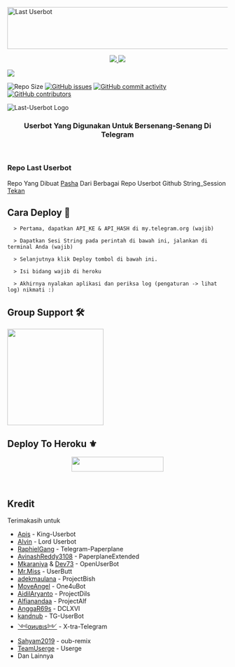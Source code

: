 <a href="https://cooltext.com"><img src="https://images.cooltext.com/5536181.gif" width="802" height="96" alt="Last Userbot" /></a>

<p align="center">
  <a href="https://github.com/PashaDIE/Last-UBOT/fork">
    <img src="https://img.shields.io/github/forks/PashaDIE/Last-UBOT?label=Fork&style=social">
    
  </a>
  <a href="https://github.com/PashaDIE/Last-UBOT">
    <img src="https://img.shields.io/github/stars/PashaDIE/Last-UBOT?style=social">
  </a>
</p>

<p align="left">
  <a href="https://github.com/PashaDIE/Last-UBOT/blob/Last-Userbot/LICENSE"><img src="https://img.shields.io/github/license/PashaDIE/Last-UBOT?&style=social&logo=github">
  </a></p>

![Repo Size](https://img.shields.io/github/repo-size/PashaDIE/Last-UBOT?&style=plastic&logo=github)
[![GitHub issues](https://img.shields.io/github/issues/PashaDIE/Last-UBOT?&style=plastic&logo=github)](https://github.com/PashaDIE/Last-UBOT/issues)
[![GitHub commit activity](https://img.shields.io/github/commit-activity/m/PashaDIE/Last-UBOT?&style=plastic&logo=github)](https://github.com/PashaDIE/Last-UBOT/graphs/commit-activity)
[![GitHub contributors](https://img.shields.io/github/contributors/PashaDIE/Last-UBOT?&style=plastic&logo=github)](https://GitHub.com/PashaDIE/Last-UBOT/graphs/contributors/)
<p align="justify">


![Last-Userbot Logo](https://telegra.ph/file/cffd5436a0c1b1a1634c4.jpg)



<h3 align="center">Userbot Yang Digunakan Untuk Bersenang-Senang Di Telegram</h3>
<p align="center">&nbsp;</p>

### Repo Last Userbot
Repo Yang Dibuat [Pasha](https://t.me/PashaDIE) Dari Berbagai Repo Userbot Github 
String_Session [Tekan](https://replit.com/@ferikunn/String-Sesson-Saya)

## Cara Deploy 👷

```
  > Pertama, dapatkan API_KE & API_HASH di my.telegram.org (wajib)

  > Dapatkan Sesi String pada perintah di bawah ini, jalankan di terminal Anda (wajib)

  > Selanjutnya klik Deploy tombol di bawah ini.

  > Isi bidang wajib di heroku

  > Akhirnya nyalakan aplikasi dan periksa log (pengaturan -> lihat log) nikmati :)
```

## Group Support 🛠

   <a href="https://t.me/LastUserbot"><img src="https://img.shields.io/badge/Group%20Support%3F-yes-green?&style=flat-square?&logo=telegram" width=220px></a></p>


## Deploy To Heroku ⚜


<p align="center"><a href="https://heroku.com/deploy?template=https://github.com/PashaDIE/Last-UBOT"> <img src="https://img.shields.io/badge/Deploy%20To%20Heroku-Red?style=flat&logo=heroku" width="210" height="34.45" /></a></p>

<br>

</p>

## Kredit
  Terimakasih untuk 
*   [Apis](https://github.com/apisuserbot) - King-Userbot
*   [Alvin](https://github.com/Zora24/Lord-Userbot) - Lord Userbot
*   [RaphielGang](https://github.com/RaphielGang) - Telegram-Paperplane
*   [AvinashReddy3108](https://github.com/AvinashReddy3108) - PaperplaneExtended
*   [Mkaraniya](https://github.com/mkaraniya) & [Dev73](https://github.com/Devp73) - OpenUserBot
*   [Mr.Miss](https://github.com/keselekpermen69) - UserButt
*   [adekmaulana](https://github.com/adekmaulana) - ProjectBish
*   [MoveAngel](https://github.com/MoveAngel) - One4uBot
*   [AidilAryanto](https://github.com/aidilaryanto) - ProjectDils 
*   [Alfianandaa](https://github.com/alfianandaa/ProjectAlf) - ProjectAlf
*   [AnggaR69s](https://github.com/GengKapak/DCLXVI) - DCLXVI
*   [kandnub](https://github.com/kandnub) - TG-UserBot
*   [༺αиυвιѕ༻](https://github.com/Dark-Princ3) - X-tra-Telegram
*   [Sahyam2019](https://github.com/sahyam2019/oub-remix) - oub-remix
*   [TeamUserge](https://github.com/UsergeTeam/Userge) - Userge
*   Dan Lainnya



